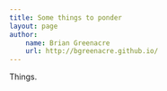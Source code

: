 ```yaml
---
title: Some things to ponder
layout: page
author:
    name: Brian Greenacre
    url: http://bgreenacre.github.io/
---
```


Things.